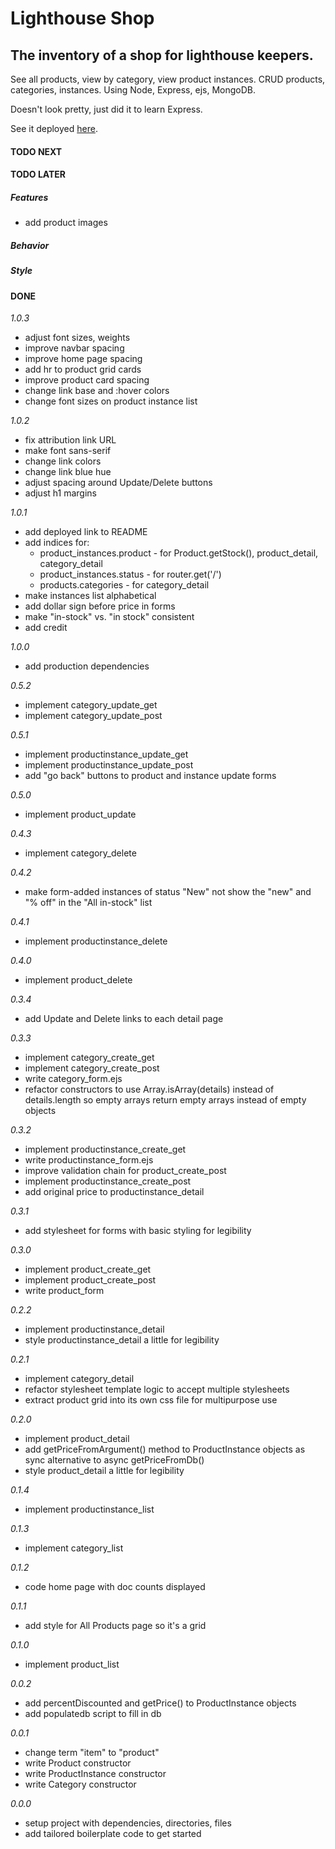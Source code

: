 # Lighthouse Shop

## The inventory of a shop for lighthouse keepers.

See all products, view by category, view product instances. CRUD products, categories, instances. Using Node, Express, ejs, MongoDB.

Doesn't look pretty, just did it to learn Express.

See it deployed [here](https://lighthouse-shop-production.up.railway.app/inventory).

#### TODO NEXT

#### TODO LATER

##### Features

- add product images

##### Behavior

##### Style

#### DONE

_1.0.3_

- adjust font sizes, weights
- improve navbar spacing
- improve home page spacing
- add hr to product grid cards
- improve product card spacing
- change link base and :hover colors
- change font sizes on product instance list

_1.0.2_

- fix attribution link URL
- make font sans-serif
- change link colors
- change link blue hue
- adjust spacing around Update/Delete buttons
- adjust h1 margins

_1.0.1_

- add deployed link to README
- add indices for:
  - product_instances.product - for Product.getStock(), product_detail, category_detail
  - product_instances.status - for router.get('/')
  - products.categories - for category_detail
- make instances list alphabetical
- add dollar sign before price in forms
- make "in-stock" vs. "in stock" consistent
- add credit

_1.0.0_

- add production dependencies

_0.5.2_

- implement category_update_get
- implement category_update_post

_0.5.1_

- implement productinstance_update_get
- implement productinstance_update_post
- add "go back" buttons to product and instance update forms

_0.5.0_

- implement product_update

_0.4.3_

- implement category_delete

_0.4.2_

- make form-added instances of status "New" not show the "new" and "% off" in the "All in-stock" list

_0.4.1_

- implement productinstance_delete

_0.4.0_

- implement product_delete

_0.3.4_

- add Update and Delete links to each detail page

_0.3.3_

- implement category_create_get
- implement category_create_post
- write category_form.ejs
- refactor constructors to use Array.isArray(details) instead of details.length so empty arrays return empty arrays instead of empty objects

_0.3.2_

- implement productinstance_create_get
- write productinstance_form.ejs
- improve validation chain for product_create_post
- implement productinstance_create_post
- add original price to productinstance_detail

_0.3.1_

- add stylesheet for forms with basic styling for legibility

_0.3.0_

- implement product_create_get
- implement product_create_post
- write product_form

_0.2.2_

- implement productinstance_detail
- style productinstance_detail a little for legibility

_0.2.1_

- implement category_detail
- refactor stylesheet template logic to accept multiple stylesheets
- extract product grid into its own css file for multipurpose use

_0.2.0_

- implement product_detail
- add getPriceFromArgument() method to ProductInstance objects as sync alternative to async getPriceFromDb()
- style product_detail a little for legibility

_0.1.4_

- implement productinstance_list

_0.1.3_

- implement category_list

_0.1.2_

- code home page with doc counts displayed

_0.1.1_

- add style for All Products page so it's a grid

_0.1.0_

- implement product_list

_0.0.2_

- add percentDiscounted and getPrice() to ProductInstance objects
- add populatedb script to fill in db

_0.0.1_

- change term "item" to "product"
- write Product constructor
- write ProductInstance constructor
- write Category constructor

_0.0.0_

- setup project with dependencies, directories, files
- add tailored boilerplate code to get started

